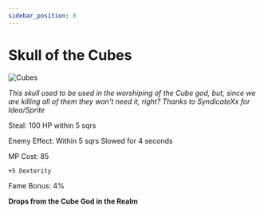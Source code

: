 ```yaml
---
sidebar_position: 8
---
```


# Skull of the Cubes

![Cubes](http://i.imgur.com/OJD7BYK.png)

<i>This skull used to be used in the worshiping of the Cube god, but, since we are killing all of them they won't need it, right? Thanks to SyndicateXx for Idea/Sprite</i>

Steal: 100 HP within 5 sqrs

Enemy Effect: Within 5 sqrs Slowed for 4 seconds

MP Cost: 85

    +5 Dexterity

Fame Bonus: 4%

**Drops from the Cube God in the Realm**
